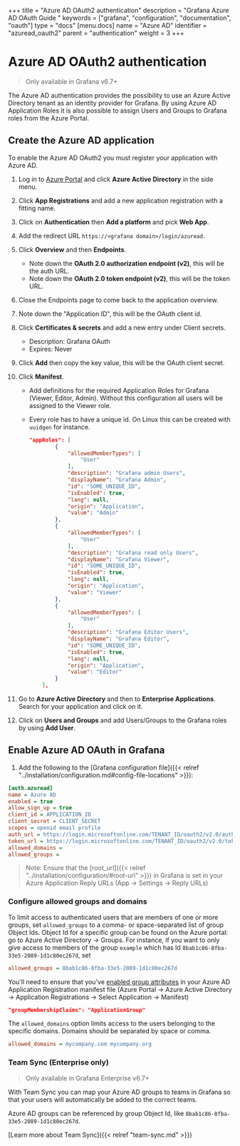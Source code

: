 +++
title = "Azure AD OAuth2 authentication"
description = "Grafana Azure AD OAuth Guide "
keywords = ["grafana", "configuration", "documentation", "oauth"]
type = "docs"
[menu.docs]
name = "Azure AD"
identifier = "azuread_oauth2"
parent = "authentication"
weight = 3
+++

# Azure AD OAuth2 authentication

> Only available in Grafana v6.7+

The Azure AD authentication provides the possibility to use an Azure Active Directory tenant as an identity provider for Grafana. By using Azure AD Application Roles it is also possible to assign Users and Groups to Grafana roles from the Azure Portal.

## Create the Azure AD application

To enable the Azure AD OAuth2 you must register your application with Azure AD.

1. Log in to [Azure Portal](https://portal.azure.com) and click **Azure Active Directory** in the side menu.

1. Click **App Registrations** and add a new application registration with a fitting name.
   
1. Click on **Authentication** then **Add a platform** and pick **Web App**.

1. Add the redirect URL `https://<grafana domain>/login/azuread`.

1. Click **Overview** and then **Endpoints**.
   - Note down the **OAuth 2.0 authorization endpoint (v2)**, this will be the auth URL.
   - Note down the **OAuth 2.0 token endpoint (v2)**, this will be the token URL.

1. Close the Endpoints page to come back to the application overview.

1. Note down the "Application ID", this will be the OAuth client id.

1. Click **Certificates & secrets** and add a new entry under Client secrets.
    - Description: Grafana OAuth
    - Expires: Never

1. Click **Add** then copy the key value, this will be the OAuth client secret.

1. Click **Manifest**.
   - Add definitions for the required Application Roles for Grafana (Viewer, Editor, Admin). Without this configuration all users will be assigned to the Viewer role.
   - Every role has to have a unique id. On Linux this can be created with `uuidgen` for instance.

        ```json
        "appRoles": [
        		{
        			"allowedMemberTypes": [
        				"User"
        			],
        			"description": "Grafana admin Users",
        			"displayName": "Grafana Admin",
        			"id": "SOME_UNIQUE_ID",
        			"isEnabled": true,
        			"lang": null,
        			"origin": "Application",
        			"value": "Admin"
        		},
        		{
        			"allowedMemberTypes": [
        				"User"
        			],
        			"description": "Grafana read only Users",
        			"displayName": "Grafana Viewer",
        			"id": "SOME_UNIQUE_ID",
        			"isEnabled": true,
        			"lang": null,
        			"origin": "Application",
        			"value": "Viewer"
        		},
        		{
        			"allowedMemberTypes": [
        				"User"
        			],
        			"description": "Grafana Editor Users",
        			"displayName": "Grafana Editor",
        			"id": "SOME_UNIQUE_ID",
        			"isEnabled": true,
        			"lang": null,
        			"origin": "Application",
        			"value": "Editor"
        		}
        	],
        ```

1. Go to **Azure Active Directory** and then to **Enterprise Applications**. Search for your application and click on it.

1. Click on **Users and Groups** and add Users/Groups to the Grafana roles by using **Add User**. 

## Enable Azure AD OAuth in Grafana

1. Add the following to the [Grafana configuration file]({{< relref "../installation/configuration.md#config-file-locations" >}}):

```ini
[auth.azuread]
name = Azure AD
enabled = true
allow_sign_up = true
client_id = APPLICATION_ID
client_secret = CLIENT_SECRET
scopes = openid email profile
auth_url = https://login.microsoftonline.com/TENANT_ID/oauth2/v2.0/authorize
token_url = https://login.microsoftonline.com/TENANT_ID/oauth2/v2.0/token
allowed_domains =
allowed_groups =
```

> Note: Ensure that the [root_url]({{< relref "../installation/configuration/#root-url" >}}) in Grafana is set in your Azure Application Reply URLs (App -> Settings -> Reply URLs)

### Configure allowed groups and domains

To limit access to authenticated users that are members of one or more groups, set `allowed_groups`
to a comma- or space-separated list of group Object Ids. Object Id for a specific group can be found on the Azure portal: go to Azure Active Directory -> Groups. For instance, if you want to
only give access to members of the group `example` which has Id `8bab1c86-8fba-33e5-2089-1d1c80ec267d`, set

```ini
allowed_groups = 8bab1c86-8fba-33e5-2089-1d1c80ec267d
```

You'll need to ensure that you've [enabled group attributes](https://docs.microsoft.com/en-us/azure/active-directory/hybrid/how-to-connect-fed-group-claims#configure-the-azure-ad-application-registration-for-group-attributes) in your Azure AD Application Registration manifest file (Azure Portal -> Azure Active Directory -> Application Registrations -> Select Application -> Manifest)

```json
"groupMembershipClaims": "ApplicationGroup"
```

The `allowed_domains` option limits access to the users belonging to the specific domains. Domains should be separated by space or comma.

```ini
allowed_domains = mycompany.com mycompany.org
```

### Team Sync (Enterprise only)

>  Only available in Grafana Enterprise v6.7+

With Team Sync you can map your Azure AD groups to teams in Grafana so that your users will automatically be added to
the correct teams.

Azure AD groups can be referenced by group Object Id, like `8bab1c86-8fba-33e5-2089-1d1c80ec267d`.

[Learn more about Team Sync]({{< relref "team-sync.md" >}})
